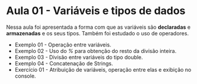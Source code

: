 # Aula 01 - Variáveis e tipos de dados

Nessa aula foi apresentada a forma com que as variáveis são **declaradas** e **armazenadas** e os seus tipos. Também foi estudado o  uso de operadores.

* Exemplo 01 - Operação entre variáveis.
* Exemplo 02 - Uso do *%* para obtenção do resto da divisão inteira.
* Exemplo 03 - Divisão entre variáveis do tipo double.
* Exemplo 04 - Concatenação de Strings.
* Exercício 01 - Atribuição de variáveis, operação entre elas e exibição no console.
